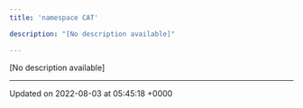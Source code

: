 ```yaml
---
title: 'namespace CAT'

description: "[No description available]"

---
```







[No description available]






-------------------------------

Updated on 2022-08-03 at 05:45:18 +0000